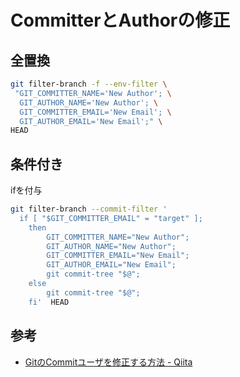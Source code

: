 # CommitterとAuthorの修正

## 全置換

```bash
git filter-branch -f --env-filter \ 
 "GIT_COMMITTER_NAME='New Author'; \
  GIT_AUTHOR_NAME='New Author'; \
  GIT_COMMITTER_EMAIL='New Email'; \
  GIT_AUTHOR_EMAIL='New Email';" \
HEAD
```

## 条件付き

ifを付与

```bash
git filter-branch --commit-filter ' 
  if [ "$GIT_COMMITTER_EMAIL" = "target" ];
    then
        GIT_COMMITTER_NAME="New Author";
        GIT_AUTHOR_NAME="New Author";
        GIT_COMMITTER_EMAIL="New Email";
        GIT_AUTHOR_EMAIL="New Email";
        git commit-tree "$@";
    else
        git commit-tree "$@";
    fi'  HEAD
```

## 参考
- [GitのCommitユーザを修正する方法 - Qiita](https://qiita.com/y10exxx/items/dcea0e39788d649ca8ba)
